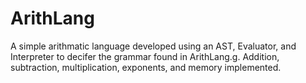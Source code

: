 # ArithLang 
A simple arithmatic language developed using an AST, Evaluator, and Interpreter to decifer the grammar found in ArithLang.g. Addition, subtraction, multiplication, exponents, and memory implemented.
